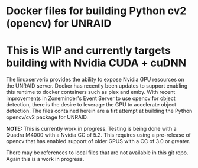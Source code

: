 # Docker files for building Python cv2 (opencv) for UNRAID
# This is WIP and currently targets building with Nvidia CUDA + cuDNN

The linuxserverio provides the ability to expose Nvidia GPU resources
on the UNRAID server. Docker has recently been updates to support
enabling this runtime to docker containers such as plex and emby.
With recent improvements in Zoneminder's Event Server to use
opencv for object detection, there is the desire to leverage the 
GPU to accelerate object detection. The files contained herein are 
a firt attempt at building the Python opencv/cv2 package for UNRAID.

**NOTE:** This is currently work in progress. Testing is being done
with a Quadra M4000 with a Nvidia CC of 5.2. This requires using a
pre-release of opencv that has enabled support of older GPUS with 
a CC of 3.0 or greater.

There may be references to local files that are not available in this
git repo. Again this is a work in progress.
